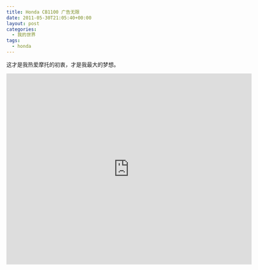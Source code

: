 ```yaml
---
title: Honda CB1100 广告无限
date: 2011-05-30T21:05:40+00:00
layout: post
categories:
  - 我的世界
tags:
  - honda
---
```


这才是我热爱摩托的初衷，才是我最大的梦想。

<iframe frameborder="0" width="640" height="498" src="https://v.qq.com/iframe/player.html?vid=m01563dlq8i&tiny=0&auto=0" allowfullscreen></iframe>

